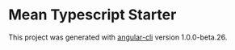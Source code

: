# Mean Typescript Starter

This project was generated with [angular-cli](https://github.com/angular/angular-cli) version 1.0.0-beta.26.
